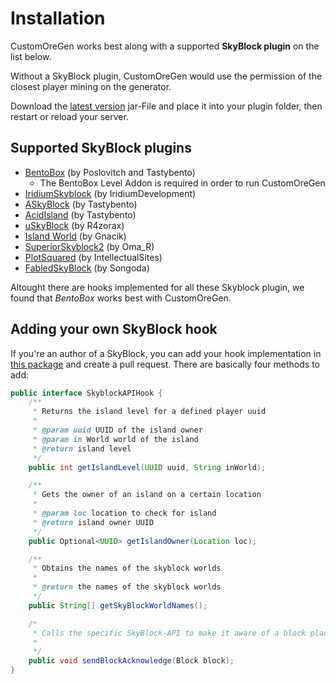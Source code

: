 
# Installation

CustomOreGen works best along with a supported **SkyBlock plugin** on the list below.

Without a SkyBlock plugin, CustomOreGen would use the permission of the closest player mining on the generator.


Download the [latest version](https://github.com/mastercake10/CustomOreGen/releases) jar-File and place it into your plugin folder, then restart or reload your server.

## Supported SkyBlock plugins

- [BentoBox](https://download.bentobox.world/) (by Poslovitch and Tastybento)
    - The BentoBox Level Addon is required in order to run CustomOreGen
- [IridiumSkyblock](modrinth.com/plugin/iridiumskyblock/) (by IridiumDevelopment)
- [ASkyBlock](https://www.spigotmc.org/resources/askyblock.1220/) (by Tastybento)
- [AcidIsland](https://www.spigotmc.org/resources/acidisland.581/) (by Tastybento)
- [uSkyBlock](https://www.spigotmc.org/resources/uskyblock.2280/) (by R4zorax)
- [Island World](https://www.spigotmc.org/resources/island-world-skyblock-replacement.2757/) (by Gnacik)
- [SuperiorSkyblock2](https://www.spigotmc.org/resources/%E2%9A%A1%EF%B8%8F-superiorskyblock2-%E2%9A%A1%EF%B8%8F-the-best-core-on-market-%E2%9A%A1%EF%B8%8F-1-16-support.63905/) (by Oma_R)
- [PlotSquared](https://www.spigotmc.org/resources/plotsquared-v4-v5-out-now.1177/) (by IntellectualSites)
- [FabledSkyBlock](https://gitlab.com/Songoda/fabledskyblock) (by Songoda)

Altought there are hooks implemented for all these Skyblock plugin, we found that *BentoBox* works best with CustomOreGen.

## Adding your own SkyBlock hook

If you're an author of a SkyBlock, you can add your hook implementation in [this package](https://github.com/mastercake10/CustomOreGen/tree/dev/src/main/java/xyz/spaceio/hooks) and create a pull request. There are basically four methods to add:

```java
public interface SkyblockAPIHook {
	/**
	 * Returns the island level for a defined player uuid
	 *
	 * @param uuid UUID of the island owner
	 * @param in World world of the island
	 * @return island level
	 */
	public int getIslandLevel(UUID uuid, String inWorld);

	/**
	 * Gets the owner of an island on a certain location
	 *
	 * @param loc location to check for island
	 * @return island owner UUID
	 */
	public Optional<UUID> getIslandOwner(Location loc);

	/**
	 * Obtains the names of the skyblock worlds
	 *
	 * @return the names of the skyblock worlds
	 */
	public String[] getSkyBlockWorldNames();

	/*
	 * Calls the specific SkyBlock-API to make it aware of a block placement
	 *
	 */
	public void sendBlockAcknowledge(Block block);
}
